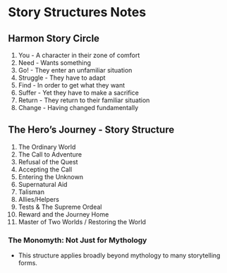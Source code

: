 # Story Structures Notes

## Harmon Story Circle
1. You - A character in their zone of comfort
2. Need - Wants something
3. Go! - They enter an unfamiliar situation
4. Struggle - They have to adapt
5. Find - In order to get what they want
6. Suffer - Yet they have to make a sacrifice
7. Return - They return to their familiar situation
8. Change - Having changed fundamentally

## The Hero’s Journey - Story Structure

1. The Ordinary World
2. The Call to Adventure
3. Refusal of the Quest
4. Accepting the Call
5. Entering the Unknown
6. Supernatural Aid
7. Talisman
8. Allies/Helpers
9. Tests & The Supreme Ordeal
10. Reward and the Journey Home
11. Master of Two Worlds / Restoring the World

### The Monomyth: Not Just for Mythology
- This structure applies broadly beyond mythology to many storytelling forms.
